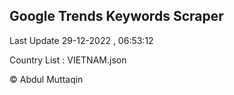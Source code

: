 

## Google Trends Keywords Scraper 
 
Last Update 29-12-2022 , 06:53:12

Country List :
VIETNAM.json



© Abdul Muttaqin 
